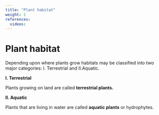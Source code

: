 ```yaml
---
title: "Plant habitat"
weight: 2
references:
  videos:
---
```


# Plant habitat

Depending upon where plants grow habitats may be classified into two major categories: I. Terrestrial and II.Aquatic.

**I. Terrestrial**

Plants growing on land are called **terrestrial plants.**

**II. Aquatic**

Plants that are living in water are called **aquatic plants** or hydrophytes.
